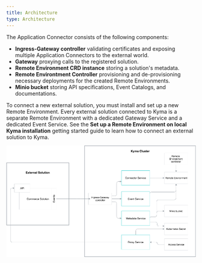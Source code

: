 ```yaml
---
title: Architecture
type: Architecture
---
```


The Application Connector consists of the following components:

* **Ingress-Gateway controller** validating certificates and exposing multiple Application Connectors to the external world.
* **Gateway** proxying calls to the registered solution.
* **Remote Environment CRD instance** storing a solution's metadata.
* **Remote Environtment Controller** provisioning and de-provisioning necessary deployments for the created Remote Environments.
* **Minio bucket** storing API specifications, Event Catalogs, and documentations.

To connect a new external solution, you must install and set up a new Remote Environment. Every external solution connected to Kyma is a separate Remote Environment with a dedicated Gateway Service and a dedicated Event Service. See the **Set up a Remote Environment on local Kyma installation** getting started guide to learn how to connect an external solution to Kyma.

![Architecture Diagram](assets/001-application-connector.png)
